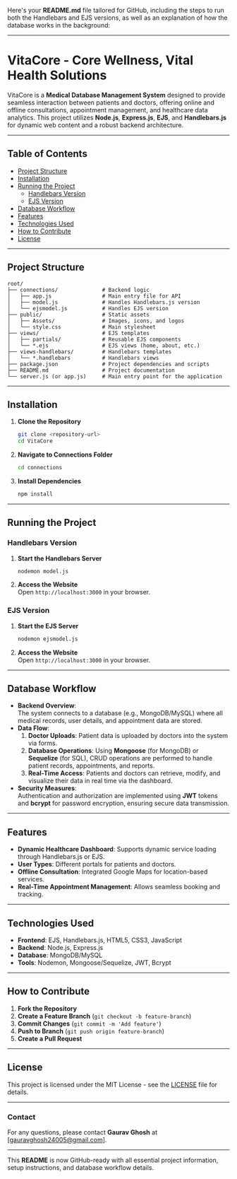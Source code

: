 Here's your **README.md** file tailored for GitHub, including the steps to run both the Handlebars and EJS versions, as well as an explanation of how the database works in the background:

---

# VitaCore - Core Wellness, Vital Health Solutions  

VitaCore is a **Medical Database Management System** designed to provide seamless interaction between patients and doctors, offering online and offline consultations, appointment management, and healthcare data analytics. This project utilizes **Node.js**, **Express.js**, **EJS**, and **Handlebars.js** for dynamic web content and a robust backend architecture.

---

## Table of Contents  

- [Project Structure](#project-structure)  
- [Installation](#installation)  
- [Running the Project](#running-the-project)  
  - [Handlebars Version](#handlebars-version)  
  - [EJS Version](#ejs-version)  
- [Database Workflow](#database-workflow)  
- [Features](#features)  
- [Technologies Used](#technologies-used)  
- [How to Contribute](#how-to-contribute)  
- [License](#license)  

---

## Project Structure  

```
root/  
├── connections/              # Backend logic  
│   ├── app.js                # Main entry file for API  
│   ├── model.js              # Handles Handlebars.js version  
│   └── ejsmodel.js           # Handles EJS version  
├── public/                   # Static assets  
│   ├── Assets/               # Images, icons, and logos  
│   └── style.css             # Main stylesheet  
├── views/                    # EJS templates  
│   ├── partials/             # Reusable EJS components  
│   └── *.ejs                 # EJS views (home, about, etc.)  
├── views-handlebars/         # Handlebars templates  
│   └── *.handlebars          # Handlebars views  
├── package.json              # Project dependencies and scripts  
├── README.md                 # Project documentation  
└── server.js (or app.js)     # Main entry point for the application  
```

---

## Installation  

1. **Clone the Repository**  
   ```bash  
   git clone <repository-url>  
   cd VitaCore  
   ```  

2. **Navigate to Connections Folder**  
   ```bash  
   cd connections  
   ```  

3. **Install Dependencies**  
   ```bash  
   npm install  
   ```  

---

## Running the Project  

### Handlebars Version  

1. **Start the Handlebars Server**  
   ```bash  
   nodemon model.js  
   ```  
2. **Access the Website**  
   Open `http://localhost:3000` in your browser.  

### EJS Version  

1. **Start the EJS Server**  
   ```bash  
   nodemon ejsmodel.js  
   ```  
2. **Access the Website**  
   Open `http://localhost:3000` in your browser.  

---

## Database Workflow  

- **Backend Overview**:  
  The system connects to a database (e.g., MongoDB/MySQL) where all medical records, user details, and appointment data are stored.  
- **Data Flow**:  
  1. **Doctor Uploads**: Patient data is uploaded by doctors into the system via forms.  
  2. **Database Operations**: Using **Mongoose** (for MongoDB) or **Sequelize** (for SQL), CRUD operations are performed to handle patient records, appointments, and reports.  
  3. **Real-Time Access**: Patients and doctors can retrieve, modify, and visualize their data in real time via the dashboard.  
- **Security Measures**:  
  Authentication and authorization are implemented using **JWT** tokens and **bcrypt** for password encryption, ensuring secure data transmission.  

---

## Features  

- **Dynamic Healthcare Dashboard**: Supports dynamic service loading through Handlebars.js or EJS.  
- **User Types**: Different portals for patients and doctors.  
- **Offline Consultation**: Integrated Google Maps for location-based services.  
- **Real-Time Appointment Management**: Allows seamless booking and tracking.  

---

## Technologies Used  

- **Frontend**: EJS, Handlebars.js, HTML5, CSS3, JavaScript  
- **Backend**: Node.js, Express.js  
- **Database**: MongoDB/MySQL  
- **Tools**: Nodemon, Mongoose/Sequelize, JWT, Bcrypt  

---

## How to Contribute  

1. **Fork the Repository**  
2. **Create a Feature Branch** (`git checkout -b feature-branch`)  
3. **Commit Changes** (`git commit -m 'Add feature'`)  
4. **Push to Branch** (`git push origin feature-branch`)  
5. **Create a Pull Request**  

---

## License  

This project is licensed under the MIT License - see the [LICENSE](LICENSE) file for details.  

---

### Contact  

For any questions, please contact **Gaurav Ghosh** at [gauravghosh24005@gmail.com].

---

This **README** is now GitHub-ready with all essential project information, setup instructions, and database workflow details.

